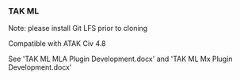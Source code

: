 ### TAK ML 

Note: please install Git LFS prior to cloning

Compatible with ATAK Civ 4.8

See 'TAK ML MLA Plugin Development.docx' and 'TAK ML Mx Plugin Development.docx' 
